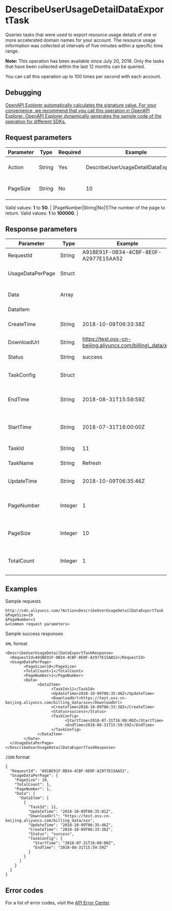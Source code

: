# DescribeUserUsageDetailDataExportTask

Queries tasks that were used to export resource usage details of one or more accelerated domain names for your account. The resource usage information was collected at intervals of five minutes within a specific time range.

**Note:** This operation has been available since July 20, 2018. Only the tasks that have been collected within the last 12 months can be queried.

You can call this operation up to 100 times per second with each account.

## Debugging

[OpenAPI Explorer automatically calculates the signature value. For your convenience, we recommend that you call this operation in OpenAPI Explorer. OpenAPI Explorer dynamically generates the sample code of the operation for different SDKs.](https://api.aliyun.com/#product=Cdn&api=DescribeUserUsageDetailDataExportTask&type=RPC&version=2018-05-10)

## Request parameters

|Parameter|Type|Required|Example|Description|
|---------|----|--------|-------|-----------|
|Action|String|Yes|DescribeUserUsageDetailDataExportTask|The operation that you want to perform. Set the value to **DescribeUserUsageDetailDataExportTask**. |
|PageSize|String|No|10|The number of entries to return on each page. Default value: **20**. Maximum value: **50**.

 Valid values: **1** to **50**. |
|PageNumber|String|No|1|The number of the page to return. Valid values: **1** to **100000**. |

## Response parameters

|Parameter|Type|Example|Description|
|---------|----|-------|-----------|
|RequestId|String|A91BE91F-0B34-4CBF-8E0F-A2977E15AA52|The ID of the request. |
|UsageDataPerPage|Struct| |The task details on the page. |
|Data|Array| |The description of the task. |
|DataItem| | | |
|CreateTime|String|2018-10-09T06:33:38Z|The time when the task was created. |
|DownloadUrl|String|https://test.oss-cn-beijing.aliyuncs.com/billing\_data/xxx|The download URL. |
|Status|String|success|The status of the task. |
|TaskConfig|Struct| |The configurations of the task. |
|EndTime|String|2018-08-31T15:59:59Z|The end of the time range that was queried. |
|StartTime|String|2018-07-31T16:00:00Z|The start of the time range that was queried. |
|TaskId|String|11|The ID of the task. |
|TaskName|String|Refresh|The name of the task. |
|UpdateTime|String|2018-10-09T06:35:46Z|The last time when the task was modified. |
|PageNumber|Integer|1|The page number of the returned page. |
|PageSize|Integer|10|The number of entries that were returned per page. |
|TotalCount|Integer|1|The total number of entries returned. |

## Examples

Sample requests

```
http://cdn.aliyuncs.com/?Action=DescribeUserUsageDetailDataExportTask
&PageSize=10
&PageNumber=1
&<Common request parameters>
```

Sample success responses

`XML` format

```
<DescribeUserUsageDetailDataExportTaskResponse>
  <RequestId>A91BE91F-0B34-4CBF-8E0F-A2977E15AA52</RequestId>
  <UsageDataPerPage>
        <PageSize>10</PageSize>
        <TotalCount>1</TotalCount>
        <PageNumber>1</PageNumber>
        <Data>
              <DataItem>
                    <TaskId>11</TaskId>
                    <UpdateTime>2018-10-09T06:35:46Z</UpdateTime>
                    <DownloadUrl>https://test.oss-cn-beijing.aliyuncs.com/billing_data/xxx</DownloadUrl>
                    <CreateTime>2018-10-09T06:33:38Z</CreateTime>
                    <Status>success</Status>
                    <TaskConfig>
                          <StartTime>2018-07-31T16:00:00Z</StartTime>
                          <EndTime>2018-08-31T15:59:59Z</EndTime>
                    </TaskConfig>
              </DataItem>
        </Data>
  </UsageDataPerPage>
</DescribeUserUsageDetailDataExportTaskResponse>
```

`JSON` format

```
{
  "RequestId": "A91BE91F-0B34-4CBF-8E0F-A2977E15AA52",
  "UsageDataPerPage": {
    "PageSize": 10,
    "TotalCount": 1,
    "PageNumber": 1,
    "Data": {
      "DataItem": [
        {
          "TaskId": 11,
          "UpdateTime": "2018-10-09T06:35:01Z",
          "DownloadUrl": "https://test.oss-cn-beijing.aliyuncs.com/billing_data/xxx",
          "UpdateTime": "2018-10-09T06:35:46Z",
          "CreateTime": "2018-10-09T06:33:38Z",
          "Status": "success",
          "TaskConfig": {
            "StartTime": "2018-07-31T16:00:00Z",
            "EndTime": "2018-08-31T15:59:59Z"
          }
        }
      ]
    }
  }
}
```

## Error codes

For a list of error codes, visit the [API Error Center](https://error-center.alibabacloud.com/status/product/Cdn).

